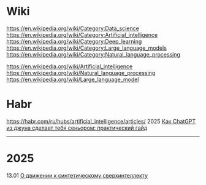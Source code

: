 # Wiki
https://en.wikipedia.org/wiki/Category:Data_science                    
https://en.wikipedia.org/wiki/Category:Artificial_intelligence                        
https://en.wikipedia.org/wiki/Category:Deep_learning                   
https://en.wikipedia.org/wiki/Category:Large_language_models                   
https://en.wikipedia.org/wiki/Category:Natural_language_processing                     

https://en.wikipedia.org/wiki/Artificial_intelligence              
https://en.wikipedia.org/wiki/Natural_language_processing                  
https://en.wikipedia.org/wiki/Large_language_model           

# Habr 
https://habr.com/ru/hubs/artificial_intelligence/articles/
2025 [Как ChatGPT из джуна сделает тебя сеньором: практический гайд](https://habr.com/ru/articles/874846/)        

- - -
# 2025  

13.01 [О движении к синтетическому сверхинтеллекту](https://t.me/spydell_finance/6868)     


